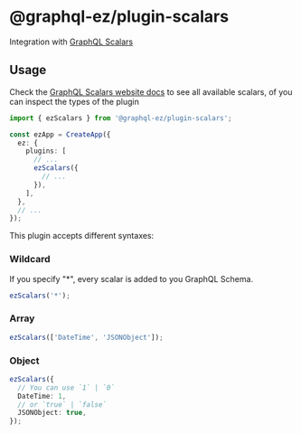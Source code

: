 # @graphql-ez/plugin-scalars

Integration with [GraphQL Scalars](https://www.graphql-scalars.dev/)

## Usage

Check the [GraphQL Scalars website docs](https://www.graphql-scalars.dev/docs/introduction) to see all available scalars, of you can inspect the types of the plugin

```ts
import { ezScalars } from '@graphql-ez/plugin-scalars';

const ezApp = CreateApp({
  ez: {
    plugins: [
      // ...
      ezScalars({
        // ...
      }),
    ],
  },
  // ...
});
```

This plugin accepts different syntaxes:

### Wildcard

If you specify "\*", every scalar is added to you GraphQL Schema.

```ts
ezScalars('*');
```

### Array

```ts
ezScalars(['DateTime', 'JSONObject']);
```

### Object

```ts
ezScalars({
  // You can use `1` | `0`
  DateTime: 1,
  // or `true` | `false`
  JSONObject: true,
});
```
